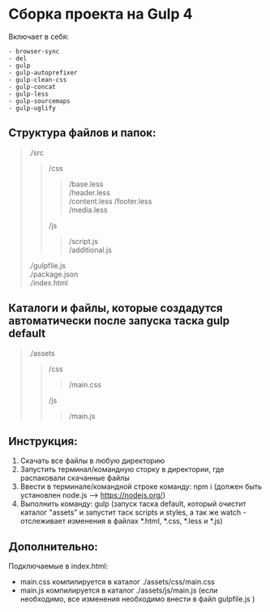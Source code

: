 # Сборка проекта на Gulp 4
Включает в себя:

    - browser-sync
    - del
    - gulp
    - gulp-autoprefixer
    - gulp-clean-css
    - gulp-concat
    - gulp-less
    - gulp-sourcemaps
    - gulp-uglify

## Структура файлов и папок:

>   ./src 
> >   /css  
> > >   /base.less  
> > >   /header.less  
> > >   /content.less 
> > >   /footer.less  
> > >   /media.less 
> >
> >   /js 
> > >   /script.js  
> > >   /additional.js  
>
>   ./gulpfile.js  
>   ./package.json  
>   ./index.html  

## Каталоги и файлы, которые создадутся автоматически после запуска таска gulp default

>   ./assets  
> >   /css  
> > >   /main.css 
> >
> >   /js 
> > >   /main.js  

## Инструкция:

1. Скачать все файлы в любую директорию
2. Запустить терминал/командную сторку в директории, где распаковали скачанные файлы
3. Ввести в терминале/командной строке команду: npm i (должен быть установлен node.js --> https://nodejs.org/)
3. Выполнить команду: gulp (запуск таска default, который очистит каталог "assets" и запустит таск scripts и styles, а так же watch - отслеживает изменения в файлах *.html, *.css, *.less и *.js)

## Дополнительно:
Подключаемые в index.html: 
- main.css компилируется в каталог ./assets/css/main.css
- main.js компилируется в каталог ./assets/js/main.js
(если необходимо, все изменения необходимо внести в файл gulpfile.js )
